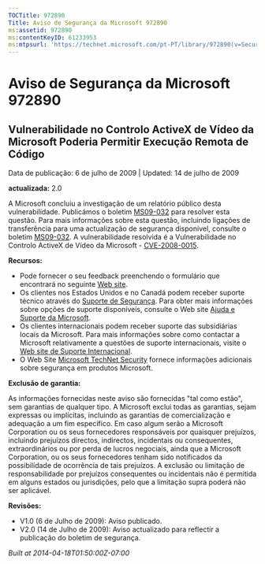 ```yaml
---
TOCTitle: 972890
Title: Aviso de Segurança da Microsoft 972890
ms:assetid: 972890
ms:contentKeyID: 61233953
ms:mtpsurl: 'https://technet.microsoft.com/pt-PT/library/972890(v=Security.10)'
---
```


Aviso de Segurança da Microsoft 972890
======================================

Vulnerabilidade no Controlo ActiveX de Vídeo da Microsoft Poderia Permitir Execução Remota de Código
----------------------------------------------------------------------------------------------------

Data de publicação: 6 de julho de 2009 | Updated: 14 de julho de 2009

**actualizada:** 2.0

A Microsoft concluiu a investigação de um relatório público desta vulnerabilidade. Publicámos o boletim [MS09-032](http://go.microsoft.com/fwlink/?linkid=157386) para resolver esta questão. Para mais informações sobre esta questão, incluindo ligações de transferência para uma actualização de segurança disponível, consulte o boletim [MS09-032](http://go.microsoft.com/fwlink/?linkid=157386). A vulnerabilidade resolvida é a Vulnerabilidade no Controlo ActiveX de Vídeo da Microsoft - [CVE-2008-0015](http://www.cve.mitre.org/cgi-bin/cvename.cgi?name=cve-2008-0015).

**Recursos:**

-   Pode fornecer o seu feedback preenchendo o formulário que encontrará no seguinte [Web site](https://support.microsoft.com/common/survey.aspx?scid=sw;en;1257&amp;showpage=1&amp;ws=technet&amp;sd=tech).
-   Os clientes nos Estados Unidos e no Canadá podem receber suporte técnico através do [Suporte de Segurança](http://go.microsoft.com/fwlink/?linkid=21131). Para obter mais informações sobre opções de suporte disponíveis, consulte o Web site [Ajuda e Suporte da Microsoft](http://support.microsoft.com/).
-   Os clientes internacionais podem receber suporte das subsidiárias locais da Microsoft. Para mais informações sobre como contactar a Microsoft relativamente a questões de suporte internacionais, visite o [Web site de Suporte Internacional](http://go.microsoft.com/fwlink/?linkid=21155).
-   O Web Site [Microsoft TechNet Security](http://go.microsoft.com/fwlink/?linkid=21132) fornece informações adicionais sobre segurança em produtos Microsoft.

**Exclusão de garantia:**

As informações fornecidas neste aviso são fornecidas "tal como estão", sem garantias de qualquer tipo. A Microsoft exclui todas as garantias, sejam expressas ou implícitas, incluindo as garantias de comercialização e adequação a um fim específico. Em caso algum serão a Microsoft Corporation ou os seus fornecedores responsáveis por quaisquer prejuízos, incluindo prejuízos directos, indirectos, incidentais ou consequentes, extraordinários ou por perda de lucros negociais, ainda que a Microsoft Corporation, ou os seus fornecedores tenham sido notificados da possibilidade de ocorrência de tais prejuízos. A exclusão ou limitação de responsabilidade por prejuízos consequentes ou incidentais não é permitida em alguns estados ou jurisdições, pelo que a limitação supra poderá não ser aplicável.

**Revisões:**

-   V1.0 (6 de Julho de 2009): Aviso publicado.
-   V2.0 (14 de Julho de 2009): Aviso actualizado para reflectir a publicação do boletim de segurança.

*Built at 2014-04-18T01:50:00Z-07:00*

